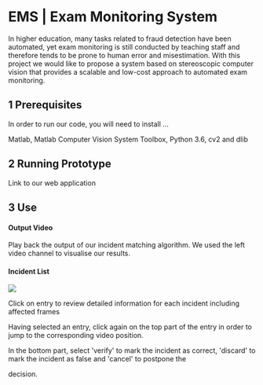 # EMS | Exam Monitoring System

In higher education, many tasks related to fraud detection have been automated, yet exam monitoring is still conducted by teaching staff and therefore tends to be prone to human error and misestimation. With this project we would like to propose a system based on stereoscopic computer vision that provides a scalable and low-cost approach to automated exam monitoring.

## 1 Prerequisites

In order to run our code, you will need to install ...

Matlab, Matlab Computer Vision System Toolbox, Python 3.6, cv2 and dlib

## 2 Running Prototype

Link to our web application



## 3 Use

#### Output Video

Play back the output of our incident matching algorithm. We used the left video channel to visualise our results.

#### Incident List

![](demo.gif)

Click on entry to review detailed information for each incident including affected frames 

Having selected an entry, click again on the top part of the entry in order to jump to the corresponding video position.

In the bottom part, select 'verify' to mark the incident as correct, 'discard' to mark the incident as false and 'cancel' to postpone the 

decision.


